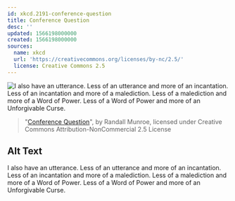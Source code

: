 ```yaml
---
id: xkcd.2191-conference-question
title: Conference Question
desc: ''
updated: 1566198000000
created: 1566198000000
sources:
  name: xkcd
  url: 'https://creativecommons.org/licenses/by-nc/2.5/'
  license: Creative Commons 2.5
---
```

![I also have an utterance. Less of an utterance and more of an incantation. Less of an incantation and more of a malediction. Less of a malediction and more of a Word of Power. Less of a Word of Power and more of an Unforgivable Curse.](https://imgs.xkcd.com/comics/conference_question.png)
> "[Conference Question](https://xkcd.com/2191/)", by Randall Munroe, licensed under Creative Commons Attribution-NonCommercial 2.5 License

## Alt Text
I also have an utterance. Less of an utterance and more of an incantation. Less of an incantation and more of a malediction. Less of a malediction and more of a Word of Power. Less of a Word of Power and more of an Unforgivable Curse.
